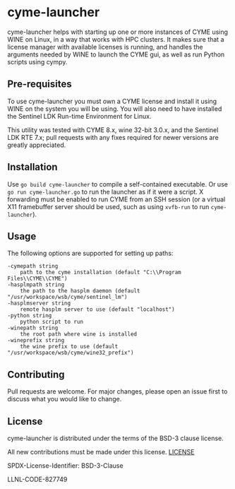 # cyme-launcher

cyme-launcher helps with starting up one or more instances of CYME using WINE
on Linux, in a way that works with HPC clusters. It makes sure that a license
manager with available licenses is running, and handles the arguments needed
by WINE to launch the CYME gui, as well as run Python scripts using cympy.

## Pre-requisites

To use cyme-launcher you must own a CYME license and install it using WINE
on the system you will be using. You will also need to have installed the
Sentinel LDK Run-time Environment for Linux.

This utility was tested with CYME 8.x, wine 32-bit 3.0.x, and the Sentinel LDK
RTE 7.x; pull requests with any fixes required for newer versions are greatly
appreciated.

## Installation

Use `go build cyme-launcher` to compile a self-contained executable. Or use
`go run cyme-launcher.go` to run the launcher as if it were a script. X forwarding
must be enabled to run CYME from an SSH session (or a virtual X11 framebuffer
server should be used, such as using `xvfb-run` to run `cyme-launcher`).

## Usage

The following options are supported for setting up paths:

```
-cymepath string
    path to the cyme installation (default "C:\\Program Files\\CYME\\CYME")
-hasplmpath string
    the path to the hasplm daemon (default "/usr/workspace/wsb/cyme/sentinel_lm")
-hasplmserver string
    remote hasplm server to use (default "localhost")
-python string
    python script to run
-winepath string
    the root path where wine is installed
-wineprefix string
    the wine prefix to use (default "/usr/workspace/wsb/cyme/wine32_prefix")
```

## Contributing

Pull requests are welcome. For major changes, please open an issue first
to discuss what you would like to change.

## License

cyme-launcher is distributed under the terms of the BSD-3 clause license.

All new contributions must be made under this license. [LICENSE](LICENSE)

SPDX-License-Identifier: BSD-3-Clause

LLNL-CODE-827749

